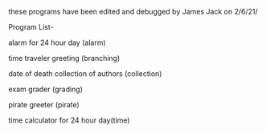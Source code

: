 
these programs have been edited and debugged by James Jack on 2/6/21/

Program List-
 
 alarm for 24 hour day (alarm)
  
  time traveler greeting (branching) 
  
  date of death collection of authors (collection)
  
   exam grader (grading)
  
  pirate greeter (pirate)
 
 time calculator for 24 hour day(time)
 
